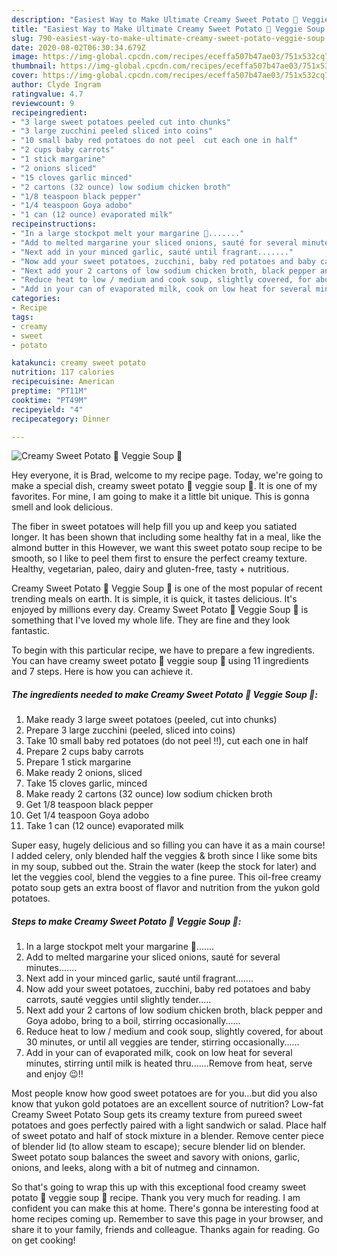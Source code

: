 ```yaml
---
description: "Easiest Way to Make Ultimate Creamy Sweet Potato 🍠 Veggie Soup 🍜"
title: "Easiest Way to Make Ultimate Creamy Sweet Potato 🍠 Veggie Soup 🍜"
slug: 790-easiest-way-to-make-ultimate-creamy-sweet-potato-veggie-soup
date: 2020-08-02T06:30:34.679Z
image: https://img-global.cpcdn.com/recipes/eceffa507b47ae03/751x532cq70/creamy-sweet-potato-🍠-veggie-soup-🍜-recipe-main-photo.jpg
thumbnail: https://img-global.cpcdn.com/recipes/eceffa507b47ae03/751x532cq70/creamy-sweet-potato-🍠-veggie-soup-🍜-recipe-main-photo.jpg
cover: https://img-global.cpcdn.com/recipes/eceffa507b47ae03/751x532cq70/creamy-sweet-potato-🍠-veggie-soup-🍜-recipe-main-photo.jpg
author: Clyde Ingram
ratingvalue: 4.7
reviewcount: 9
recipeingredient:
- "3 large sweet potatoes peeled cut into chunks"
- "3 large zucchini peeled sliced into coins"
- "10 small baby red potatoes do not peel  cut each one in half"
- "2 cups baby carrots"
- "1 stick margarine"
- "2 onions sliced"
- "15 cloves garlic minced"
- "2 cartons (32 ounce) low sodium chicken broth"
- "1/8 teaspoon black pepper"
- "1/4 teaspoon Goya adobo"
- "1 can (12 ounce) evaporated milk"
recipeinstructions:
- "In a large stockpot melt your margarine 🧈......."
- "Add to melted margarine your sliced onions, sauté for several minutes......."
- "Next add in your minced garlic, sauté until fragrant......."
- "Now add your sweet potatoes, zucchini, baby red potatoes and baby carrots, sauté veggies until slightly tender....."
- "Next add your 2 cartons of low sodium chicken broth, black pepper and Goya adobo, bring to a boil, stirring occasionally......"
- "Reduce heat to low / medium and cook soup, slightly covered, for about 30 minutes, or until all veggies are tender, stirring occasionally......"
- "Add in your can of evaporated milk, cook on low heat for several minutes, stirring until milk is heated thru.......Remove from heat, serve and enjoy 😉!!"
categories:
- Recipe
tags:
- creamy
- sweet
- potato

katakunci: creamy sweet potato 
nutrition: 117 calories
recipecuisine: American
preptime: "PT11M"
cooktime: "PT49M"
recipeyield: "4"
recipecategory: Dinner

---
```



![Creamy Sweet Potato 🍠 Veggie Soup 🍜](https://img-global.cpcdn.com/recipes/eceffa507b47ae03/751x532cq70/creamy-sweet-potato-🍠-veggie-soup-🍜-recipe-main-photo.jpg)

Hey everyone, it is Brad, welcome to my recipe page. Today, we're going to make a special dish, creamy sweet potato 🍠 veggie soup 🍜. It is one of my favorites. For mine, I am going to make it a little bit unique. This is gonna smell and look delicious.

The fiber in sweet potatoes will help fill you up and keep you satiated longer. It has been shown that including some healthy fat in a meal, like the almond butter in this However, we want this sweet potato soup recipe to be smooth, so I like to peel them first to ensure the perfect creamy texture. Healthy, vegetarian, paleo, dairy and gluten-free, tasty + nutritious.

Creamy Sweet Potato 🍠 Veggie Soup 🍜 is one of the most popular of recent trending meals on earth. It is simple, it is quick, it tastes delicious. It's enjoyed by millions every day. Creamy Sweet Potato 🍠 Veggie Soup 🍜 is something that I've loved my whole life. They are fine and they look fantastic.


To begin with this particular recipe, we have to prepare a few ingredients. You can have creamy sweet potato 🍠 veggie soup 🍜 using 11 ingredients and 7 steps. Here is how you can achieve it.

<!--inarticleads1-->

##### The ingredients needed to make Creamy Sweet Potato 🍠 Veggie Soup 🍜:

1. Make ready 3 large sweet potatoes (peeled, cut into chunks)
1. Prepare 3 large zucchini (peeled, sliced into coins)
1. Take 10 small baby red potatoes (do not peel !!), cut each one in half
1. Prepare 2 cups baby carrots
1. Prepare 1 stick margarine
1. Make ready 2 onions, sliced
1. Take 15 cloves garlic, minced
1. Make ready 2 cartons (32 ounce) low sodium chicken broth
1. Get 1/8 teaspoon black pepper
1. Get 1/4 teaspoon Goya adobo
1. Take 1 can (12 ounce) evaporated milk


Super easy, hugely delicious and so filling you can have it as a main course! I added celery, only blended half the veggies &amp; broth since I like some bits in my soup, subbed out the. Strain the water (keep the stock for later) and let the veggies cool, blend the veggies to a fine puree. This oil-free creamy potato soup gets an extra boost of flavor and nutrition from the yukon gold potatoes. 

<!--inarticleads2-->

##### Steps to make Creamy Sweet Potato 🍠 Veggie Soup 🍜:

1. In a large stockpot melt your margarine 🧈.......
1. Add to melted margarine your sliced onions, sauté for several minutes.......
1. Next add in your minced garlic, sauté until fragrant.......
1. Now add your sweet potatoes, zucchini, baby red potatoes and baby carrots, sauté veggies until slightly tender.....
1. Next add your 2 cartons of low sodium chicken broth, black pepper and Goya adobo, bring to a boil, stirring occasionally......
1. Reduce heat to low / medium and cook soup, slightly covered, for about 30 minutes, or until all veggies are tender, stirring occasionally......
1. Add in your can of evaporated milk, cook on low heat for several minutes, stirring until milk is heated thru.......Remove from heat, serve and enjoy 😉!!


Most people know how good sweet potatoes are for you…but did you also know that yukon gold potatoes are an excellent source of nutrition? Low-fat Creamy Sweet Potato Soup gets its creamy texture from pureed sweet potatoes and goes perfectly paired with a light sandwich or salad. Place half of sweet potato and half of stock mixture in a blender. Remove center piece of blender lid (to allow steam to escape); secure blender lid on blender. Sweet potato soup balances the sweet and savory with onions, garlic, onions, and leeks, along with a bit of nutmeg and cinnamon. 

So that's going to wrap this up with this exceptional food creamy sweet potato 🍠 veggie soup 🍜 recipe. Thank you very much for reading. I am confident you can make this at home. There's gonna be interesting food at home recipes coming up. Remember to save this page in your browser, and share it to your family, friends and colleague. Thanks again for reading. Go on get cooking!
